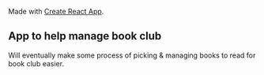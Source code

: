 Made with [Create React App](https://github.com/facebook/create-react-app).

## App to help manage book club 

Will eventually make some process of picking & managing books to read for book club easier.

